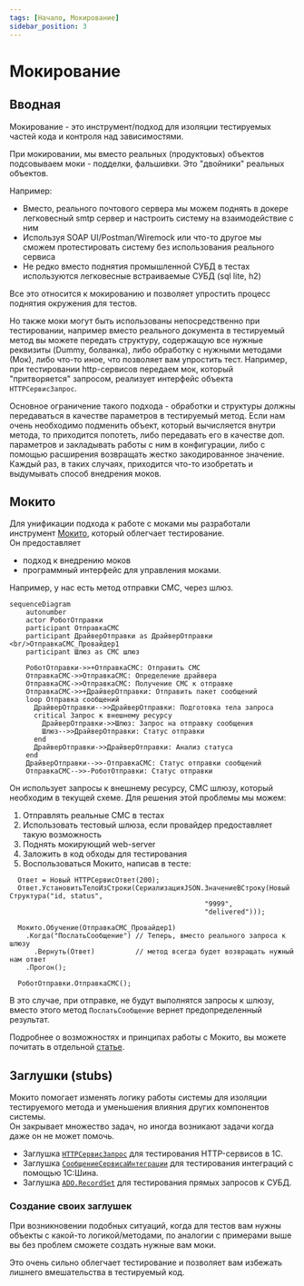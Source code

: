 ```yaml
---
tags: [Начало, Мокирование]
sidebar_position: 3
---
```


# Мокирование

## Вводная

Мокирование - это инструмент/подход для изоляции тестируемых частей кода и контроля над зависимостями.

При мокировании, мы вместо реальных (продуктовых) объектов подсовываем моки - подделки, фальшивки. Это "двойники" реальных объектов.

Например:

* Вместо, реального почтового сервера мы можем поднять в докере легковесный smtp сервер и настроить систему на взаимодействие с ним
* Используя SOAP UI/Postman/Wiremock или что-то другое мы сможем протестировать систему без использования реального сервиса
* Не редко вместо поднятия промышленной СУБД в тестах используются легковесные встраиваемые СУБД (sql lite, h2)

Все это относится к мокированию и позволяет упростить процесс поднятия окружения для тестов.

Но также моки могут быть использованы непосредственно при тестировании, например вместо реального документа в тестируемый метод вы можете передать структуру, содержащую все нужные реквизиты (Dummy, болванка), либо обработку с нужными методами (Мок), либо что-то иное, что позволяет вам упростить тест.
Например, при тестировании http-сервисов передаем мок, который "притворяется" запросом, реализует интерфейс объекта `HTTPСервисЗапрос`.

Основное ограничение такого подхода - обработки и структуры должны передаваться в качестве параметров в тестируемый метод. Если нам очень необходимо подменить объект, который вычисляется внутри метода, то приходится попотеть, либо передавать его в качестве доп. параметров и закладывать работы с ним в конфигурации, либо с помощью расширения возвращать жестко закодированное значение. Каждый раз, в таких случаях, приходится что-то изобретать и выдумывать способ внедрения моков.

## Мокито

Для унификации подхода к работе с моками мы разработали инструмент [Мокито](mockito.md), который облегчает тестирование.  
Он предоставляет

* подход к внедрению моков
* программный интерфейс для управления моками.

Например, у нас есть метод отправки СМС, через шлюз.

```mermaid
sequenceDiagram
    autonumber
    actor РоботОтправки
    participant ОтправкаСМС
    participant ДрайверОтправки as ДрайверОтправки <br/>ОтправкаСМС_Провайдер1
    participant Шлюз as СМС шлюз

    РоботОтправки->>+ОтправкаСМС: Отправить СМС
    ОтправкаСМС->>ОтправкаСМС: Определение драйвера
    ОтправкаСМС->>ОтправкаСМС: Получение СМС к отправке
    ОтправкаСМС->>+ДрайверОтправки: Отправить пакет сообщений
    loop Отправка сообщений
      ДрайверОтправки-->>ДрайверОтправки: Подготовка тела запроса
      critical Запрос к внешнему ресурсу
        ДрайверОтправки->>Шлюз: Запрос на отправку сообщения
        Шлюз-->>ДрайверОтправки: Статус отправки
      end
      ДрайверОтправки->>ДрайверОтправки: Анализ статуса
    end
    ДрайверОтправки-->>-ОтправкаСМС: Статус отправки сообщений
    ОтправкаСМС-->>-РоботОтправки: Статус отправки
```

Он использует запросы к внешнему ресурсу, СМС шлюзу, который необходим в текущей схеме. Для решения этой проблемы мы можем:

1. Отправлять реальные СМС в тестах
2. Использовать тестовый шлюза, если провайдер предоставляет такую возможность
3. Поднять мокирующий web-server
4. Заложить в код обходы для тестирования
5. Воспользоваться Мокито, написав в тесте:

  ```bsl
    Ответ = Новый HTTPСервисОтвет(200);
    Ответ.УстановитьТелоИзСтроки(СериализацияJSON.ЗначениеВСтроку(Новый Структура("id, status",
                                                  "9999",
                                                  "delivered")));

    Мокито.Обучение(ОтправкаСМС_Провайдер1)
      .Когда("ПослатьСообщение") // Теперь, вместо реального запроса к шлюзу
        .Вернуть(Ответ)          // метод всегда будет возвращать нужный нам ответ
      .Прогон();

    РоботОтправки.ОтправкаСМС();
  ```
  
  В это случае, при отправке, не будут выполнятся запросы к шлюзу, вместо этого метод `ПослатьСообщение` вернет предопределенный результат.

Подробнее о возможностях и принципах работы с Мокито, вы можете почитать в отдельной [статье](mockito.md).

## Заглушки (stubs)

Мокито помогает изменять логику работы системы для изоляции тестируемого метода и уменьшения влияния других компонентов системы.  
Он закрывает множество задач, но иногда возникают задачи когда даже он не может помочь.

* Заглушка [`HTTPСервисЗапрос`](stubs/http-service-request.md) для тестирования HTTP-сервисов в 1С.
* Заглушка [`СообщениеСервисаИнтеграции`](stubs/integration-service-message.md) для тестирования интеграций с помощью 1С:Шина.
* Заглушка [`ADO.RecordSet`](stubs/ado-recordset.md) для тестирования прямых запросов к СУБД.

### Создание своих заглушек

При возникновении подобных ситуаций, когда для тестов вам нужны объекты с какой-то логикой/методами, по аналогии с примерами выше вы без проблем сможете создать нужные вам моки.

Это очень сильно облегчает тестирование и позволяет вам избежать лишнего вмешательства в тестируемый код.

